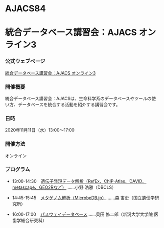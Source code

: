 # AJACS84
# 統合データベース講習会：AJACS オンライン3

### 公式ウェブページ
[統合データベース講習会：AJACS オンライン3](https://biosciencedbc.jp/event/ajacs/ajacs84.html)  

### 開催概要
統合データベース講習会：AJACSは、生命科学系のデータベースやツールの使い方、データベースを統合する活動を紹介する講習会です。

### 日時
2020年11月11日（水）13:00〜17:00

### 開催方法
オンライン

### プログラム
- 13:00-14:30　[遺伝子発現データ解析（RefEx、ChIP-Atlas、DAVID、metascape、GEO2Rなど）](01_ono)
……小野 浩雅（DBCLS）

- 14:45-15:45　[メタゲノム解析（MicrobeDB.jp）](02_mori)
……森 宙史（国立遺伝学研究所）

- 16:00-17:00　[パスウェイデータベース](03_okuda)
……奥田 修二郎（新潟大学大学院 医歯学総合研究科）

